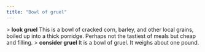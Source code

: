 ```yaml
---
title: "Bowl of gruel"
---
```


\> **look gruel**
This is a bowl of cracked corn, barley, and other local grains, boiled
up into
a thick porridge. Perhaps not the tastiest of meals but cheap and
filling.
\> **consider gruel**
It is a bowl of gruel.
It weighs about one pound.